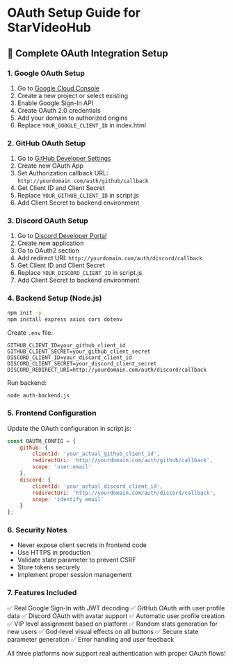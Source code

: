 # OAuth Setup Guide for StarVideoHub

## 🔐 Complete OAuth Integration Setup

### 1. Google OAuth Setup
1. Go to [Google Cloud Console](https://console.cloud.google.com/)
2. Create a new project or select existing
3. Enable Google Sign-In API
4. Create OAuth 2.0 credentials
5. Add your domain to authorized origins
6. Replace `YOUR_GOOGLE_CLIENT_ID` in index.html

### 2. GitHub OAuth Setup
1. Go to [GitHub Developer Settings](https://github.com/settings/developers)
2. Create new OAuth App
3. Set Authorization callback URL: `http://yourdomain.com/auth/github/callback`
4. Get Client ID and Client Secret
5. Replace `YOUR_GITHUB_CLIENT_ID` in script.js
6. Add Client Secret to backend environment

### 3. Discord OAuth Setup
1. Go to [Discord Developer Portal](https://discord.com/developers/applications)
2. Create new application
3. Go to OAuth2 section
4. Add redirect URI: `http://yourdomain.com/auth/discord/callback`
5. Get Client ID and Client Secret
6. Replace `YOUR_DISCORD_CLIENT_ID` in script.js
7. Add Client Secret to backend environment

### 4. Backend Setup (Node.js)
```bash
npm init -y
npm install express axios cors dotenv
```

Create `.env` file:
```
GITHUB_CLIENT_ID=your_github_client_id
GITHUB_CLIENT_SECRET=your_github_client_secret
DISCORD_CLIENT_ID=your_discord_client_id
DISCORD_CLIENT_SECRET=your_discord_client_secret
DISCORD_REDIRECT_URI=http://yourdomain.com/auth/discord/callback
```

Run backend:
```bash
node auth-backend.js
```

### 5. Frontend Configuration
Update the OAuth configuration in script.js:
```javascript
const OAUTH_CONFIG = {
    github: {
        clientId: 'your_actual_github_client_id',
        redirectUri: 'http://yourdomain.com/auth/github/callback',
        scope: 'user:email'
    },
    discord: {
        clientId: 'your_actual_discord_client_id',
        redirectUri: 'http://yourdomain.com/auth/discord/callback',
        scope: 'identify email'
    }
};
```

### 6. Security Notes
- Never expose client secrets in frontend code
- Use HTTPS in production
- Validate state parameter to prevent CSRF
- Store tokens securely
- Implement proper session management

### 7. Features Included
✅ Real Google Sign-In with JWT decoding
✅ GitHub OAuth with user profile data
✅ Discord OAuth with avatar support
✅ Automatic user profile creation
✅ VIP level assignment based on platform
✅ Random stats generation for new users
✅ God-level visual effects on all buttons
✅ Secure state parameter generation
✅ Error handling and user feedback

All three platforms now support real authentication with proper OAuth flows!